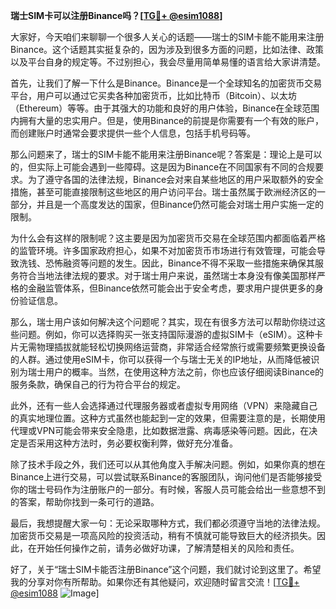 **瑞士SIM卡可以注册Binance吗？[[TG💪+ @esim1088](https://t.me/s/esim1088)]**

大家好，今天咱们来聊聊一个很多人关心的话题——瑞士的SIM卡能不能用来注册Binance。这个话题其实挺复杂的，因为涉及到很多方面的问题，比如法律、政策以及平台自身的规定等。不过别担心，我会尽量用简单易懂的语言给大家讲清楚。

首先，让我们了解一下什么是Binance。Binance是一个全球知名的加密货币交易平台，用户可以通过它买卖各种加密货币，比如比特币（Bitcoin）、以太坊（Ethereum）等等。由于其强大的功能和良好的用户体验，Binance在全球范围内拥有大量的忠实用户。但是，使用Binance的前提是你需要有一个有效的账户，而创建账户时通常会要求提供一些个人信息，包括手机号码等。

那么问题来了，瑞士的SIM卡能不能用来注册Binance呢？答案是：理论上是可以的，但实际上可能会遇到一些障碍。这是因为Binance在不同国家有不同的合规要求。为了遵守各国的法律法规，Binance会对来自某些地区的用户采取额外的安全措施，甚至可能直接限制这些地区的用户访问平台。瑞士虽然属于欧洲经济区的一部分，并且是一个高度发达的国家，但Binance仍然可能会对瑞士用户实施一定的限制。

为什么会有这样的限制呢？这主要是因为加密货币交易在全球范围内都面临着严格的监管环境。许多国家政府担心，如果不对加密货币市场进行有效管理，可能会导致洗钱、恐怖融资等问题的发生。因此，Binance不得不采取一些措施来确保其服务符合当地法律法规的要求。对于瑞士用户来说，虽然瑞士本身没有像美国那样严格的金融监管体系，但Binance依然可能会出于安全考虑，要求用户提供更多的身份验证信息。

那么，瑞士用户该如何解决这个问题呢？其实，现在有很多方法可以帮助你绕过这些问题。例如，你可以选择购买一张支持国际漫游的虚拟SIM卡（eSIM）。这种卡片无需物理插拔就能轻松切换网络运营商，非常适合经常旅行或需要频繁更换设备的人群。通过使用eSIM卡，你可以获得一个与瑞士无关的IP地址，从而降低被识别为瑞士用户的概率。当然，在使用这种方法之前，你也应该仔细阅读Binance的服务条款，确保自己的行为符合平台的规定。

此外，还有一些人会选择通过代理服务器或者虚拟专用网络（VPN）来隐藏自己的真实地理位置。这种方式虽然也能起到一定的效果，但需要注意的是，长期使用代理或VPN可能会带来安全隐患，比如数据泄露、病毒感染等问题。因此，在决定是否采用这种方法时，务必要权衡利弊，做好充分准备。

除了技术手段之外，我们还可以从其他角度入手解决问题。例如，如果你真的想在Binance上进行交易，可以尝试联系Binance的客服团队，询问他们是否能够接受你的瑞士号码作为注册账户的一部分。有时候，客服人员可能会给出一些意想不到的答案，帮助你找到一条可行的道路。

最后，我想提醒大家一句：无论采取哪种方式，我们都必须遵守当地的法律法规。加密货币交易是一项高风险的投资活动，稍有不慎就可能导致巨大的经济损失。因此，在开始任何操作之前，请务必做好功课，了解清楚相关的风险和责任。

好了，关于“瑞士SIM卡能否注册Binance”这个问题，我们就讨论到这里了。希望我的分享对你有所帮助。如果你还有其他疑问，欢迎随时留言交流！[[TG💪+ @esim1088](https://t.me/s/esim1088) ![Image](https://i.postimg.cc/4NQfJmqS/Snipaste-2025-05-13-00-14-12.png)]